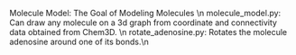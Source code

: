 Molecule Model: The Goal of Modeling Molecules \n
molecule_model.py:  Can draw any molecule on a 3d graph from coordinate and connectivity data obtained from Chem3D. \n
rotate_adenosine.py: Rotates the molecule adenosine around one of its bonds.\n

